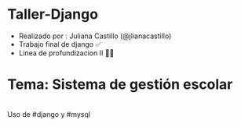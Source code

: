 # Taller-Django
* Realizado por : Juliana Castillo (@jlianacastillo)
* Trabajo final de django ✅ 
* Linea de profundizacion II 👩‍💻

# Tema: Sistema de gestión escolar 

<br>
Uso de #django y #mysql 
